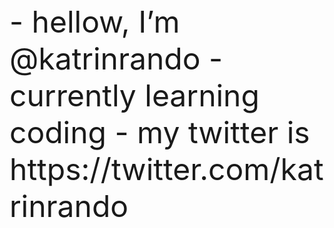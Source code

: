 <font size="15">
- hellow, I’m @katrinrando
- currently learning coding
- my twitter is https://twitter.com/katrinrando
</font>
<!---
katrinrando/katrinrando is a ✨ special ✨ repository because its `README.md` (this file) appears on your GitHub profile.
You can click the Preview link to take a look at your changes.
--->
